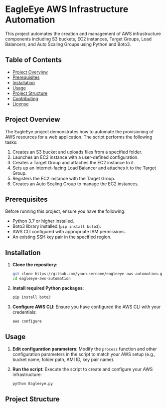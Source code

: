 # EagleEye AWS Infrastructure Automation

This project automates the creation and management of AWS infrastructure components including S3 buckets, EC2 instances, Target Groups, Load Balancers, and Auto Scaling Groups using Python and Boto3.

## Table of Contents

- [Project Overview](#project-overview)
- [Prerequisites](#prerequisites)
- [Installation](#installation)
- [Usage](#usage)
- [Project Structure](#project-structure)
- [Contributing](#contributing)
- [License](#license)

## Project Overview

The EagleEye project demonstrates how to automate the provisioning of AWS resources for a web application. The script performs the following tasks:

1. Creates an S3 bucket and uploads files from a specified folder.
2. Launches an EC2 instance with a user-defined configuration.
3. Creates a Target Group and attaches the EC2 instance to it.
4. Sets up an Internet-facing Load Balancer and attaches it to the Target Group.
5. Registers the EC2 instance with the Target Group.
6. Creates an Auto Scaling Group to manage the EC2 instances.

## Prerequisites

Before running this project, ensure you have the following:

- Python 3.7 or higher installed.
- Boto3 library installed (`pip install boto3`).
- AWS CLI configured with appropriate IAM permissions.
- An existing SSH key pair in the specified region.

## Installation

1. **Clone the repository**:
    ```bash
    git clone https://github.com/yourusername/eagleeye-aws-automation.git
    cd eagleeye-aws-automation
    ```

2. **Install required Python packages**:
    ```bash
    pip install boto3
    ```

3. **Configure AWS CLI**:
    Ensure you have configured the AWS CLI with your credentials:
    ```bash
    aws configure
    ```

## Usage

1. **Edit configuration parameters**:
    Modify the `process` function and other configuration parameters in the script to match your AWS setup (e.g., bucket name, folder path, AMI ID, key pair name).

2. **Run the script**:
    Execute the script to create and configure your AWS infrastructure:
    ```bash
    python Eagleeye.py
    ```

## Project Structure

